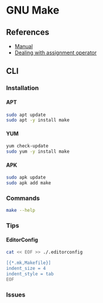 # GNU Make

## References

- [Manual](https://www.gnu.org/software/make/manual/html_node/index.html)
- [Dealing with assignment operator](https://github.com/amjadmajid/Makefile#dealing-with-assignment-operator)

## CLI

### Installation

#### APT

```sh
sudo apt update
sudo apt -y install make
```

#### YUM

```sh
yum check-update
sudo yum -y install make
```

#### APK

```sh
sudo apk update
sudo apk add make
```

### Commands

```sh
make --help
```

### Tips

#### EditorConfig

```sh
cat << EOF >> ./.editorconfig

[{*.mk,Makefile}]
indent_size = 4
indent_style = tab
EOF
```

<!-- ####

```sh
#
cat << EOF > ./Makefile
SHELL := /bin/sh

-include ./.env
-include ./mk.d/compose.mk
EOF
``` -->

### Issues

<!-- #### Missing GNU Readline Library

```log
/bin/sh: /tmp/_MEIl8vInH/libreadline.so.7: no version information available (required by /bin/sh)
```

TODO -->
